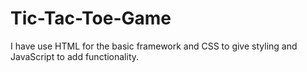 # Tic-Tac-Toe-Game
I have use HTML for the basic framework and CSS to give styling and JavaScript to add functionality.
